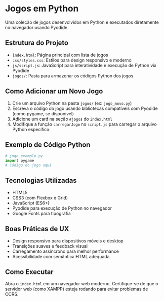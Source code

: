 # Jogos em Python

Uma coleção de jogos desenvolvidos em Python e executados diretamente no navegador usando Pyodide.

## Estrutura do Projeto

- `index.html`: Página principal com lista de jogos
- `css/styles.css`: Estilos para design responsivo e moderno
- `js/script.js`: JavaScript para interatividade e execução de Python via Pyodide
- `jogos/`: Pasta para armazenar os códigos Python dos jogos

## Como Adicionar um Novo Jogo

1. Crie um arquivo Python na pasta `jogos/` (ex: `jogo_novo.py`)
2. Escreva o código do jogo usando bibliotecas compatíveis com Pyodide (como pygame, se disponível)
3. Adicione um card na seção `#jogos` do `index.html`
4. Modifique a função `carregarJogo` no `script.js` para carregar o arquivo Python específico

## Exemplo de Código Python

```python
# jogo_exemplo.py
import pygame
# Código do jogo aqui
```

## Tecnologias Utilizadas

- HTML5
- CSS3 (com Flexbox e Grid)
- JavaScript (ES6+)
- Pyodide para execução de Python no navegador
- Google Fonts para tipografia

## Boas Práticas de UX

- Design responsivo para dispositivos móveis e desktop
- Transições suaves e feedback visual
- Carregamento assíncrono para melhor performance
- Acessibilidade com semântica HTML adequada

## Como Executar

Abra o `index.html` em um navegador web moderno. Certifique-se de que o servidor web (como XAMPP) esteja rodando para evitar problemas de CORS.